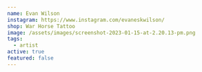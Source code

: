 ```yaml
---
name: Evan Wilson
instagram: https://www.instagram.com/evaneskwilson/
shop: War Horse Tattoo
image: /assets/images/screenshot-2023-01-15-at-2.20.13-pm.png
tags:
  - artist
active: true
featured: false
---
```

